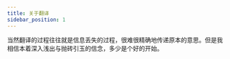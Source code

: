 ```yaml
---
title: 关于翻译
sidebar_position: 1
---
```


当然翻译的过程往往就是信息丢失的过程，很难很精确地传递原本的意思。但是我相信本着深入浅出与抛砖引玉的信念，多少是个好的开始。